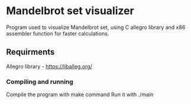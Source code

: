 # Mandelbrot set visualizer

Program used to visualize Mandelbrot set, using C allegro library and x86 assembler function for faster calculations.

## Requirments

Allegro library - https://liballeg.org/

### Compiling and running

Compile the program with make command
Run it with ./main
